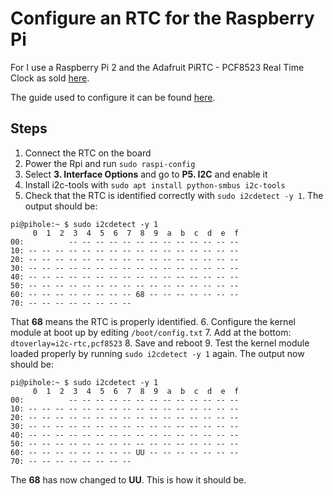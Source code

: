 # Configure an RTC for the Raspberry Pi

For I use a Raspberry Pi 2 and the Adafruit PiRTC - PCF8523 Real Time Clock as sold [here](https://thepihut.com/products/adafruit-pirtc-pcf8523-real-time-clock-for-raspberry-pi).

The guide used to configure it can be found [here](https://learn.adafruit.com/adding-a-real-time-clock-to-raspberry-pi/set-rtc-time).

## Steps

1. Connect the RTC on the board
2. Power the Rpi and run ```sudo raspi-config```
3. Select **3. Interface Options** and go to **P5. I2C** and enable it
4. Install i2c-tools with ```sudo apt install python-smbus i2c-tools```
5. Check that the RTC is identified correctly with ```sudo i2cdetect -y 1```. The output should be:
~~~
pi@pihole:~ $ sudo i2cdetect -y 1
     0  1  2  3  4  5  6  7  8  9  a  b  c  d  e  f
00:          -- -- -- -- -- -- -- -- -- -- -- -- -- 
10: -- -- -- -- -- -- -- -- -- -- -- -- -- -- -- -- 
20: -- -- -- -- -- -- -- -- -- -- -- -- -- -- -- -- 
30: -- -- -- -- -- -- -- -- -- -- -- -- -- -- -- -- 
40: -- -- -- -- -- -- -- -- -- -- -- -- -- -- -- -- 
50: -- -- -- -- -- -- -- -- -- -- -- -- -- -- -- -- 
60: -- -- -- -- -- -- -- -- 68 -- -- -- -- -- -- -- 
70: -- -- -- -- -- -- -- --  
~~~
That **68** means the RTC is properly identified. 
6. Configure the kernel module at boot up by editing ```/boot/config.txt```
7. Add at the bottom: ```dtoverlay=i2c-rtc,pcf8523```
8. Save and reboot
9. Test the kernel module loaded properly by running ```sudo i2cdetect -y 1``` again. The output now should be:
~~~
pi@pihole:~ $ sudo i2cdetect -y 1
     0  1  2  3  4  5  6  7  8  9  a  b  c  d  e  f
00:          -- -- -- -- -- -- -- -- -- -- -- -- -- 
10: -- -- -- -- -- -- -- -- -- -- -- -- -- -- -- -- 
20: -- -- -- -- -- -- -- -- -- -- -- -- -- -- -- -- 
30: -- -- -- -- -- -- -- -- -- -- -- -- -- -- -- -- 
40: -- -- -- -- -- -- -- -- -- -- -- -- -- -- -- -- 
50: -- -- -- -- -- -- -- -- -- -- -- -- -- -- -- -- 
60: -- -- -- -- -- -- -- -- UU -- -- -- -- -- -- -- 
70: -- -- -- -- -- -- -- -- 
~~~
The **68** has now changed to **UU**. This is how it should be.
